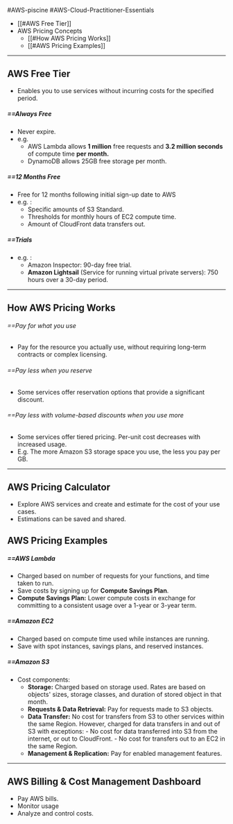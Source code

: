 #AWS-piscine #AWS-Cloud-Practitioner-Essentials 

- [[#AWS Free Tier]]
- AWS Pricing Concepts
	- [[#How AWS Pricing Works]]
	- [[#AWS Pricing Examples]]

---
## AWS Free Tier
- Enables you to use services without incurring costs for the specified period.
##### ==Always Free
- Never expire.
- e.g.
	- AWS Lambda allows **1 million** free requests and **3.2 million seconds** of compute time **per month.**
	- DynamoDB allows 25GB free storage per month.
##### ==12 Months Free
- Free for 12 months following initial sign-up date to AWS
- e.g. :
	- Specific amounts of S3 Standard.
	- Thresholds for monthly hours of EC2 compute time.
	- Amount of CloudFront data transfers out.
##### ==Trials
- e.g. :
	- Amazon Inspector: 90-day free trial.
	- **Amazon Lightsail** (Service for running virtual private servers): 750 hours over a 30-day period.

-----
## How AWS Pricing Works
###### ==Pay for what you use
- Pay for the resource you actually use, without requiring long-term contracts or complex licensing.
###### ==Pay less when you reserve
- Some services offer reservation options that provide a significant discount.
###### ==Pay less with volume-based discounts when you use more
- Some services offer tiered pricing. Per-unit cost decreases with increased usage.
- E.g. The more Amazon S3 storage space you use, the less you pay per GB.

----
## AWS Pricing Calculator
- Explore AWS services and create and estimate for the cost of your use cases.
- Estimations can be saved and shared.

## AWS Pricing Examples
##### ==AWS Lambda
- Charged based on number of requests for your functions, and time taken to run.
- Save costs by signing up for **Compute Savings Plan**.
- **Compute Savings Plan:** Lower compute costs in exchange for committing to a consistent usage over a 1-year or 3-year term.
##### ==Amazon EC2
- Charged based on compute time used while instances are running.
- Save with spot instances, savings plans, and reserved instances.
##### ==Amazon S3
- Cost components:
	- **Storage:** Charged based on storage used. Rates are based on objects' sizes, storage classes, and duration of stored object in that month.
	- **Requests & Data Retrieval:** Pay for requests made to S3 objects.
	- **Data Transfer:** No cost for transfers from S3 to other services within the same Region. However, charged for data transfers in and out of S3 with exceptions:
			- No cost for data transferred into S3 from the internet, or out to CloudFront.
			- No cost for transfers out to an EC2 in the same Region.
	- **Management & Replication:** Pay for enabled management features.

---------
## AWS Billing & Cost Management Dashboard
- Pay AWS bills.
- Monitor usage
- Analyze and control costs.
